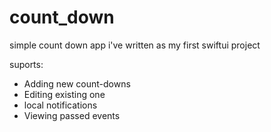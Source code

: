 # count_down
simple count down app i've written as my first swiftui project

suports: 
- Adding new count-downs
- Editing existing one
- local notifications
- Viewing passed events
